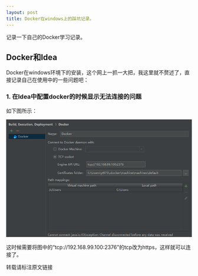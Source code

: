 ```yaml
---
layout: post
title: Docker在windows上的踩坑记录。
---
```


记录一下自己的Docker学习记录。

## Docker和Idea
Docker在windows环境下的安装，这个网上一抓一大把，我这里就不赘述了，直接记录自己在使用中的一些问题吧：

### 1. 在Idea中配置docker的时候显示无法连接的问题

如下图所示：

![Image text](https://raw.githubusercontent.com/xinghelanchen/xinghelanchen.github.io/master/_img/1532441669.png)

这时候需要将图中的“tcp://192.168.99.100:2376”的tcp改为https，这样就可以连接了。

转载请标注原文链接

